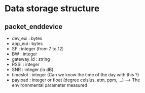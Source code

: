 # Data storage structure

## packet_enddevice

* dev_eui : bytes
* app_eui : bytes
* SF : integer (from 7 to 12)
* BW : integer
* gateway_id : string
* RSSI : integer
* SNR : integer (in dB)
* timeslot : integer (Can we know the time of the day with this ?)
* payload : integer or float (degree celsius, atm, ppm, ...) --> The environnmental parameter measured
